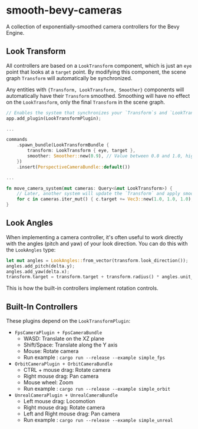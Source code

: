 # smooth-bevy-cameras

A collection of exponentially-smoothed camera controllers for the Bevy Engine.

## Look Transform

All controllers are based on a `LookTransform` component, which is just an `eye` point that looks at a `target` point. By
modifying this component, the scene graph `Transform` will automatically be synchronized.

Any entities with `{Transform, LookTransform, Smoother}` components will automatically have their `Transform` smoothed.
Smoothing will have no effect on the `LookTransform`, only the final `Transform` in the scene graph.

```rust
// Enables the system that synchronizes your `Transform`s and `LookTransform`s.
app.add_plugin(LookTransformPlugin);

...

commands
    .spawn_bundle(LookTransformBundle {
        transform: LookTransform { eye, target },
        smoother: Smoother::new(0.9), // Value between 0.0 and 1.0, higher is smoother.
    })
    .insert(PerspectiveCameraBundle::default())

...

fn move_camera_system(mut cameras: Query<&mut LookTransform>) {
    // Later, another system will update the `Transform` and apply smoothing automatically.
    for c in cameras.iter_mut() { c.target += Vec3::new(1.0, 1.0, 1.0); }
}
```

## Look Angles

When implementing a camera controller, it's often useful to work directly with the angles (pitch and yaw) of your look
direction. You can do this with the `LookAngles` type:

```rust
let mut angles = LookAngles::from_vector(transform.look_direction());
angles.add_pitch(delta.y);
angles.add_yaw(delta.x);
transform.target = transform.target + transform.radius() * angles.unit_vector();
```

This is how the built-in controllers implement rotation controls.

## Built-In Controllers

These plugins depend on the `LookTransformPlugin`:

- `FpsCameraPlugin + FpsCameraBundle`
  - WASD: Translate on the XZ plane
  - Shift/Space: Translate along the Y axis
  - Mouse: Rotate camera
  - Run example : `cargo run --release --example simple_fps`
- `OrbitCameraPlugin + OrbitCameraBundle`
  - CTRL + mouse drag: Rotate camera
  - Right mouse drag: Pan camera
  - Mouse wheel: Zoom
  - Run example : `cargo run --release --example simple_orbit`
- `UnrealCameraPlugin + UnrealCameraBundle`
  - Left mouse drag: Locomotion
  - Right mouse drag: Rotate camera
  - Left and Right mouse drag: Pan camera
  - Run example : `cargo run --release --example simple_unreal`
